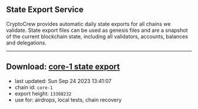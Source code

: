 ## State Export Service
CryptoCrew provides automatic daily state exports for all chains we validate. State export files can be used as genesis files and are a snapshot of the current blockchain state, including all validators, accounts, balances and delegations.

---
**Download: [core-1 state export](https://dl.ccvalidators.com/SERVICE/persistence/core-1_export_13308232.json)**
---

- last updated: Sun Sep 24 2023 13:41:07
- chain id: `core-1`
- export height: `13308232`
- use for: airdrops, local tests, chain recovery
